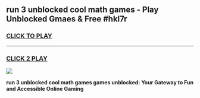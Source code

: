 
## run 3 unblocked cool math games - Play Unblocked Gmaes & Free #hkl7r
<h3>
<a href="https://news.freeplayer.one?title=run_3_unblocked_cool_math_games&ref=03M">CLICK TO PLAY</a></h3>
<hr>

<h3>
<a href="https://news.freeplayer.one?title=run_3_unblocked_cool_math_games&ref=03M">CLICK 2 PLAY</a>
  
</h3>

<a href="https://news.freeplayer.one?title=run_3_unblocked_cool_math_games&ref=03M"><img src="https://clearcache.store/games.png"></a>


**run 3 unblocked cool math games games unblocked: Your Gateway to Fun and Accessible Online Gaming**
